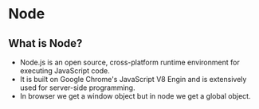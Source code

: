 # Node

## What is Node?

* Node.js is an open source, cross-platform runtime environment for executing JavaScript code.
* It is built on Google Chrome's JavaScript V8 Engin and is extensively used for server-side programming.
* In browser we get a window object but in node we get a global object.